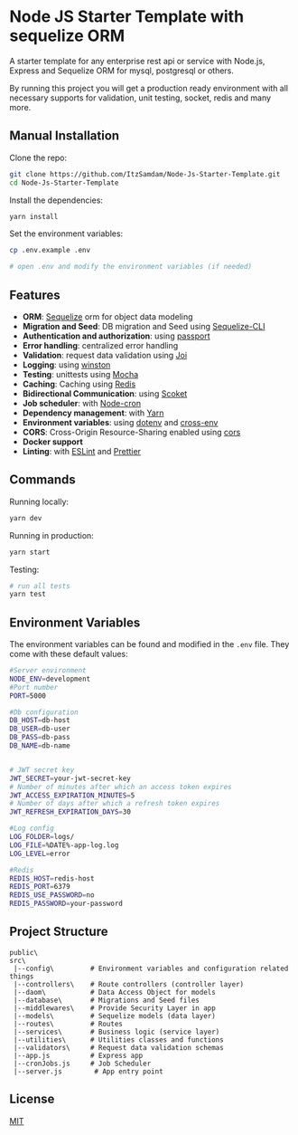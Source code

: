 # Node JS Starter Template with sequelize ORM

A starter template for any enterprise rest api or service with Node.js, Express and Sequelize ORM for mysql, postgresql or others.

By running this project you will get a production ready environment with all necessary supports for validation, unit testing, socket, redis and many more.

## Manual Installation

Clone the repo:

```bash
git clone https://github.com/ItzSamdam/Node-Js-Starter-Template.git
cd Node-Js-Starter-Template
```

Install the dependencies:

```bash
yarn install
```

Set the environment variables:

```bash
cp .env.example .env

# open .env and modify the environment variables (if needed)
```


## Features

- **ORM**: [Sequelize](https://sequelize.org/)  orm for object data modeling
- **Migration and Seed**: DB migration and Seed using [Sequelize-CLI](https://github.com/sequelize/cli)
- **Authentication and authorization**: using [passport](http://www.passportjs.org)
- **Error handling**: centralized error handling
- **Validation**: request data validation using [Joi](https://github.com/hapijs/joi)
- **Logging**: using [winston](https://github.com/winstonjs/winston)
- **Testing**: unittests using [Mocha](https://mochajs.org/)
- **Caching**: Caching using [Redis](https://redis.io/)
- **Bidirectional Communication**: using [Scoket](https://socket.io/)
- **Job scheduler**: with [Node-cron](https://www.npmjs.com/package/node-cron)
- **Dependency management**: with [Yarn](https://yarnpkg.com)
- **Environment variables**: using [dotenv](https://github.com/motdotla/dotenv) and [cross-env](https://github.com/kentcdodds/cross-env#readme)
- **CORS**: Cross-Origin Resource-Sharing enabled using [cors](https://github.com/expressjs/cors)
- **Docker support**
- **Linting**: with [ESLint](https://eslint.org) and [Prettier](https://prettier.io)

## Commands

Running locally:

```bash
yarn dev
```

Running in production:

```bash
yarn start
```

Testing:

```bash
# run all tests
yarn test

```

## Environment Variables

The environment variables can be found and modified in the `.env` file. They come with these default values:

```bash
#Server environment
NODE_ENV=development
#Port number
PORT=5000

#Db configuration
DB_HOST=db-host
DB_USER=db-user
DB_PASS=db-pass
DB_NAME=db-name


# JWT secret key
JWT_SECRET=your-jwt-secret-key
# Number of minutes after which an access token expires
JWT_ACCESS_EXPIRATION_MINUTES=5
# Number of days after which a refresh token expires
JWT_REFRESH_EXPIRATION_DAYS=30

#Log config
LOG_FOLDER=logs/
LOG_FILE=%DATE%-app-log.log
LOG_LEVEL=error

#Redis
REDIS_HOST=redis-host
REDIS_PORT=6379
REDIS_USE_PASSWORD=no
REDIS_PASSWORD=your-password

```

## Project Structure

```
public\
src\
 |--config\         # Environment variables and configuration related things
 |--controllers\    # Route controllers (controller layer)
 |--daom\           # Data Access Object for models
 |--database\       # Migrations and Seed files
 |--middlewares\    # Provide Security Layer in app
 |--models\         # Sequelize models (data layer)
 |--routes\         # Routes
 |--services\       # Business logic (service layer)
 |--utilities\      # Utilities classes and functions
 |--validators\     # Request data validation schemas
 |--app.js          # Express app
 |--cronJobs.js     # Job Scheduler
 |--server.js        # App entry point
```

## License

[MIT](LICENSE)
